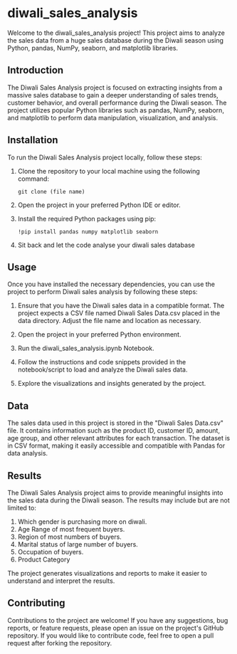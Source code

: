 # diwali_sales_analysis
Welcome to the diwali_sales_analysis project! This project aims to analyze the sales data from a huge sales database during the Diwali season using Python, pandas, NumPy, seaborn, and matplotlib libraries.

## Introduction
The Diwali Sales Analysis project is focused on extracting insights from a massive sales database to gain a deeper understanding of sales trends, customer behavior, and overall performance during the Diwali season. The project utilizes popular Python libraries such as pandas, NumPy, seaborn, and matplotlib to perform data manipulation, visualization, and analysis.

## Installation
To run the Diwali Sales Analysis project locally, follow these steps:

1. Clone the repository to your local machine using the following command:
   
   ```git clone (file name)```

2. Open the project in your preferred Python IDE or editor.
3. Install the required Python packages using pip:

   ```!pip install pandas numpy matplotlib seaborn```
5. Sit back and let the code analyse your diwali sales database

## Usage
Once you have installed the necessary dependencies, you can use the project to perform Diwali sales analysis by following these steps:

1. Ensure that you have the Diwali sales data in a compatible format. The project expects a CSV file named Diwali Sales Data.csv placed in the data directory. Adjust the file name and location as necessary.

2. Open the project in your preferred Python environment.

3. Run the diwali_sales_analysis.ipynb Notebook.

4. Follow the instructions and code snippets provided in the notebook/script to load and analyze the Diwali sales data.

5. Explore the visualizations and insights generated by the project.
 
## Data
The sales data used in this project is stored in the "Diwali Sales Data.csv" file. It contains information such as the product ID, customer ID, amount, age group, and other relevant attributes for each transaction. The dataset is in CSV format, making it easily accessible and compatible with Pandas for data analysis.

## Results
The Diwali Sales Analysis project aims to provide meaningful insights into the sales data during the Diwali season. The results may include but are not limited to:

1. Which gender is purchasing more on diwali.
2. Age Range of most frequent buyers.
3. Region of most numbers of buyers. 
4. Marital status of large number of buyers.
5. Occupation of buyers.
6. Product Category
   
The project generates visualizations and reports to make it easier to understand and interpret the results.

## Contributing
Contributions to the project are welcome! If you have any suggestions, bug reports, or feature requests, please open an issue on the project's GitHub repository. If you would like to contribute code, feel free to open a pull request after forking the repository.
